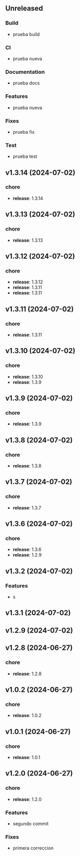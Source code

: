 ## Unreleased

### Build

- prueba build

### CI

- prueba nueva

### Documentation

- prueba docs

### Features

- prueba nueva

### Fixes

- prueba fix

### Test

- prueba test

## v1.3.14 (2024-07-02)

### chore

- **release**: 1.3.14

## v1.3.13 (2024-07-02)

### chore

- **release**: 1.3.13

## v1.3.12 (2024-07-02)

### chore

- **release**: 1.3.12
- **release**: 1.3.11
- **release**: 1.3.11

## v1.3.11 (2024-07-02)

### chore

- **release**: 1.3.11

## v1.3.10 (2024-07-02)

### chore

- **release**: 1.3.10
- **release**: 1.3.9

## v1.3.9 (2024-07-02)

### chore

- **release**: 1.3.9

## v1.3.8 (2024-07-02)

### chore

- **release**: 1.3.8

## v1.3.7 (2024-07-02)

### chore

- **release**: 1.3.7

## v1.3.6 (2024-07-02)

### chore

- **release**: 1.3.6
- **release**: 1.2.9

## v1.3.2 (2024-07-02)

### Features

- s

## v1.3.1 (2024-07-02)

## v1.2.9 (2024-07-02)

## v1.2.8 (2024-06-27)

### chore

- **release**: 1.2.8

## v1.0.2 (2024-06-27)

### chore

- **release**: 1.0.2

## v1.0.1 (2024-06-27)

### chore

- **release**: 1.0.1

## v1.2.0 (2024-06-27)

### chore

- **release**: 1.2.0

### Features

- segundo commit

### Fixes

- primera correccion
